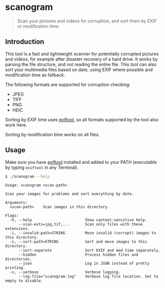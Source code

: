 # scanogram

> Scan your pictures and videos for corruption, and sort them by EXIF or modification time.

## Introduction

This tool is a fast and lightweight scanner for potentially corrupted pictures and videos, for example after disaster recovery of a hard drive. It works by parsing the file structure, and not reading the entire file. This tool can also sort your multimedia files based on date, using EXIF where possible and modification time as fallback.

The following formats are supported for corruption checking:

- JPEG
- TIFF
- PNG
- HEIC

Sorting by EXIF time uses [exiftool](https://exiftool.org/), so all formats supported by the tool also work here.

Sorting by modification time works on all files.

## Usage

Make sure you have [exiftool](https://exiftool.org/) installed and added to your PATH (executable by typing `exiftool` in any Terminal).

```bash
$ ./scanogram --help
```

```
Usage: scanogram <scan-path>

Scan your images for problems and sort everything by date.

Arguments:
  <scan-path>    Scan images in this directory.

Flags:
  -h, --help                        Show context-sensitive help.
      --scan-exts=jpg,tif,...       Scan only files with these extensions.
  -i, --invalid-path=STRING         Move invalid (corrupt) images to this directory.
  -s, --sort-path=STRING            Sort and move images to this directory.
      --sort-separate               Sort EXIF and mod time separately.
      --hidden                      Process hidden files and directories.
      --json                        Log in JSON instead of pretty printing.
  -v, --verbose                     Verbose logging.
      --log-file="scanogram.log"    Verbose log file location. Set to empty to disable.
```
